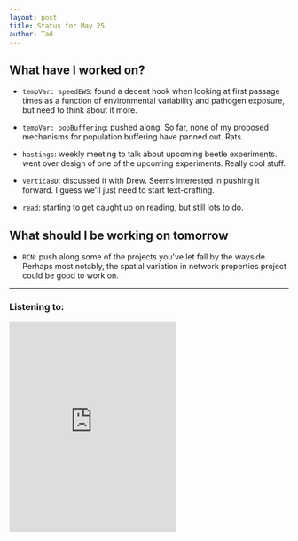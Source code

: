 ```yaml
---
layout: post
title: Status for May 25
author: Tad
---
```


## What have I worked on?

* `tempVar: speedEWS`: found a decent hook when looking at first passage times as a function of environmental variability and pathogen exposure, but need to think about it more.

* `tempVar: popBuffering`: pushed along. So far, none of my proposed mechanisms for population buffering have panned out. Rats.

* `hastings`: weekly meeting to talk about upcoming beetle experiments. went over design of one of the upcoming experiments. Really cool stuff.

* `verticaBD`: discussed it with Drew. Seems interested in pushing it forward. I guess we'll just need to start text-crafting.

* `read`: starting to get caught up on reading, but still lots to do.


## What should I be working on tomorrow

* `RCN`: push along some of the projects you've let fall by the wayside. Perhaps most notably, the spatial variation in network properties project could be good to work on.





---

### Listening to:
<iframe src="https://embed.spotify.com/?uri=spotify%3Atrack%3A7xdOdEwfS95WPH1AWuXYm3" width="300" height="380" frameborder="0" allowtransparency="true"></iframe>
 <i class='fa fa-code' style='color:pink'></i>
